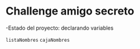 <h1>Challenge amigo secreto</h1>

-Estado del proyecto: declarando variables

 ```listaNombres```
```cajaNombres```

